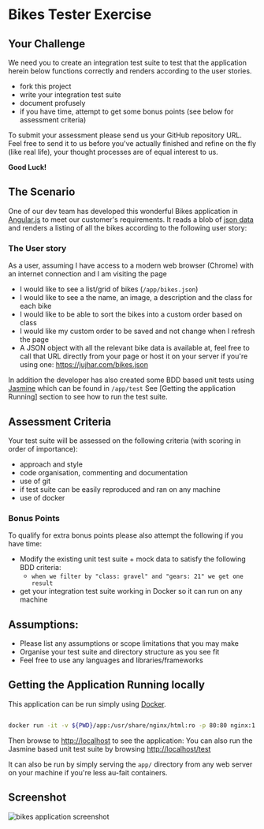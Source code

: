 # Bikes Tester Exercise

## Your Challenge
We need you to create an integration test suite to test that the application herein below functions correctly and renders according to the user stories.
- fork this project
- write your integration test suite
- document profusely
- if you have time, attempt to get some bonus points (see below for assessment criteria)

To submit your assessment please send us your GitHub repository URL. Feel free to send it to us before you've actually finished and refine on the fly (like real life), your thought processes are of equal interest to us.

**Good Luck!**

## The Scenario
One of our dev team has developed this wonderful Bikes application in [Angular.js](https://angularjs.org/) to meet our customer's requirements.
It reads a blob of [json data](https://raw.githubusercontent.com/jujhars13/test-testers/master/app/bikes.json) and renders a listing of all the bikes according to the following user story:

### The User story
As a user, assuming I have access to a modern web browser (Chrome) with an internet connection and I am visiting the page

- I would like to see a list/grid of bikes (`/app/bikes.json`)
- I would like to see a the name, an image, a description and the class for each bike
- I would like to be able to sort the bikes into a custom order based on class
- I would like my custom order to be saved and not change when I refresh the page
- A JSON object with all the relevant bike data is available at, feel free to call that URL directly from your page or host it on your server if you're using one: https://jujhar.com/bikes.json

In addition the developer has also created some BDD based unit tests using [Jasmine](https://jasmine.github.io/) which can be found in `/app/test`
See [Getting the application Running] section to see how to run the test suite.

## Assessment Criteria
Your test suite will be assessed on the following criteria (with scoring in order of importance):

- approach and style
- code organisation, commenting and documentation
- use of git
- if test suite can be easily reproduced and ran on any machine
- use of docker

### Bonus Points
To qualify for extra bonus points please also attempt the following if you have time:
- Modify the existing unit test suite + mock data to satisfy the following BDD criteria:
    - `when we filter by "class: gravel" and "gears: 21" we get one result`
- get your integration test suite working in Docker so it can run on any machine

## Assumptions:
- Please list any assumptions or scope limitations that you may make
- Organise your test suite and directory structure as you see fit
- Feel free to use any languages and libraries/frameworks

## Getting the Application Running locally

This application can be run simply using [Docker](https://www.docker.com/).  

```bash

docker run -it -v ${PWD}/app:/usr/share/nginx/html:ro -p 80:80 nginx:1.13
```

Then browse to [http://localhost]() to see the application:
You can also run the Jasmine based unit test suite by browsing [http://localhost/test]() 

It can also be run by simply serving the `app/` directory from any web server on your machine if you're less au-fait containers.

## Screenshot

![bikes application screenshot](https://raw.githubusercontent.com/jujhars13/test-testers/master/screenshot.png)